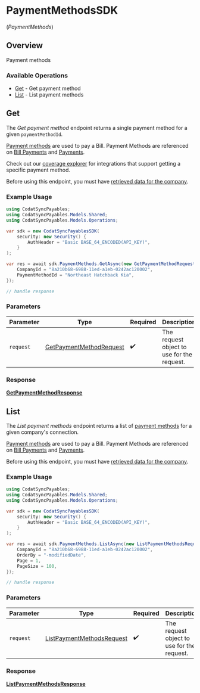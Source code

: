 # PaymentMethodsSDK
(*PaymentMethods*)

## Overview

Payment methods

### Available Operations

* [Get](#get) - Get payment method
* [List](#list) - List payment methods

## Get

The *Get payment method* endpoint returns a single payment method for a given `paymentMethodId`.

[Payment methods](https://docs.codat.io/sync-for-payables-api#/schemas/PaymentMethod) are used to pay a Bill. Payment Methods are referenced on [Bill Payments](https://docs.codat.io/sync-for-payables-api#/schemas/BillPayment) and [Payments](https://docs.codat.io/sync-for-payables-api#/schemas/Payment).

Check out our [coverage explorer](https://knowledge.codat.io/supported-features/accounting?view=tab-by-data-type&dataType=paymentMethods) for integrations that support getting a specific payment method.

Before using this endpoint, you must have [retrieved data for the company](https://docs.codat.io/sync-for-payables-api#/operations/refresh-company-data).


### Example Usage

```csharp
using CodatSyncPayables;
using CodatSyncPayables.Models.Shared;
using CodatSyncPayables.Models.Operations;

var sdk = new CodatSyncPayablesSDK(
    security: new Security() {
        AuthHeader = "Basic BASE_64_ENCODED(API_KEY)",
    }
);

var res = await sdk.PaymentMethods.GetAsync(new GetPaymentMethodRequest() {
    CompanyId = "8a210b68-6988-11ed-a1eb-0242ac120002",
    PaymentMethodId = "Northeast Hatchback Kia",
});

// handle response
```

### Parameters

| Parameter                                                                     | Type                                                                          | Required                                                                      | Description                                                                   |
| ----------------------------------------------------------------------------- | ----------------------------------------------------------------------------- | ----------------------------------------------------------------------------- | ----------------------------------------------------------------------------- |
| `request`                                                                     | [GetPaymentMethodRequest](../../models/operations/GetPaymentMethodRequest.md) | :heavy_check_mark:                                                            | The request object to use for the request.                                    |


### Response

**[GetPaymentMethodResponse](../../models/operations/GetPaymentMethodResponse.md)**


## List

The *List payment methods* endpoint returns a list of [payment methods](https://docs.codat.io/sync-for-payables-api#/schemas/PaymentMethod) for a given company's connection.

[Payment methods](https://docs.codat.io/sync-for-payables-api#/schemas/PaymentMethod) are used to pay a Bill. Payment Methods are referenced on [Bill Payments](https://docs.codat.io/sync-for-payables-api#/schemas/BillPayment) and [Payments](https://docs.codat.io/sync-for-payables-api#/schemas/Payment).

Before using this endpoint, you must have [retrieved data for the company](https://docs.codat.io/sync-for-payables-api#/operations/refresh-company-data).
    

### Example Usage

```csharp
using CodatSyncPayables;
using CodatSyncPayables.Models.Shared;
using CodatSyncPayables.Models.Operations;

var sdk = new CodatSyncPayablesSDK(
    security: new Security() {
        AuthHeader = "Basic BASE_64_ENCODED(API_KEY)",
    }
);

var res = await sdk.PaymentMethods.ListAsync(new ListPaymentMethodsRequest() {
    CompanyId = "8a210b68-6988-11ed-a1eb-0242ac120002",
    OrderBy = "-modifiedDate",
    Page = 1,
    PageSize = 100,
});

// handle response
```

### Parameters

| Parameter                                                                         | Type                                                                              | Required                                                                          | Description                                                                       |
| --------------------------------------------------------------------------------- | --------------------------------------------------------------------------------- | --------------------------------------------------------------------------------- | --------------------------------------------------------------------------------- |
| `request`                                                                         | [ListPaymentMethodsRequest](../../models/operations/ListPaymentMethodsRequest.md) | :heavy_check_mark:                                                                | The request object to use for the request.                                        |


### Response

**[ListPaymentMethodsResponse](../../models/operations/ListPaymentMethodsResponse.md)**

